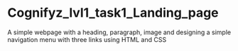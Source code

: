 # Cognifyz_lvl1_task1_Landing_page
A simple webpage with a heading, paragraph, image and designing a simple navigation menu with three links using HTML and CSS
